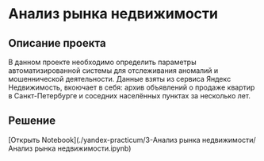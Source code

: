# Анализ рынка недвижимости
## Описание проекта

В данном проекте необходимо определить параметры автоматизированной системы для отслеживания аномалий и мошеннической деятельности. Данные взяты из сервиса Яндекc Недвижимость, вкоючает в себя: архив объявлений о продаже квартир в Санкт-Петербурге и соседних населённых пунктах за несколько лет.
## Решение
[Открыть Notebook](./yandex-practicum/3-Анализ рынка недвижимости/Анализ рынка недвижимости.ipynb)
